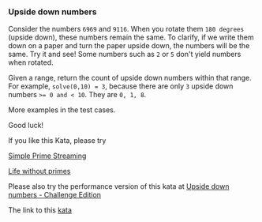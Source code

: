 ### Upside down numbers

Consider the numbers `6969` and `9116`. When you rotate them `180 degrees` (upside down), these numbers remain the same. To clarify, if we write them down on a paper and turn the paper upside down, the numbers will be the same. Try it and see! Some numbers such as `2` or `5` don't yield numbers when rotated.

Given a range, return the count of upside down numbers within that range. For example, `solve(0,10) = 3`, because there are only `3` upside down numbers `>= 0 and < 10`. They are `0, 1, 8`.

More examples in the test cases.

Good luck!

If you like this Kata, please try

[Simple Prime Streaming](https://www.codewars.com/kata/5a908da30025e995880000e3)

[Life without primes](https://www.codewars.com/kata/59f8750ac374cba8f0000033)

Please also try the performance version of this kata at [Upside down numbers - Challenge Edition](https://www.codewars.com/kata/59f98052120be4abfa000304)

The link to this [kata](https://www.codewars.com/kata/upside-down-numbers/javascript)
